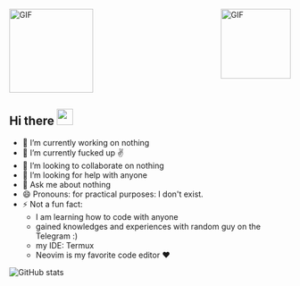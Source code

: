 <br>
<img align="center" alt="GIF" height="150px" src="https://dl.dropbox.com/s/gnbhr4ntoyna4hh/chikka.gif"/>
<img align="right" alt="GIF" height="125px" src="https://i.giphy.com/media/LMt9638dO8dftAjtco/200.webp" />

## Hi there <img src="https://github.com/TheDudeThatCode/TheDudeThatCode/blob/master/Assets/Hi.gif" width="29px">
- 🔭 I’m currently working on nothing
- 🌱 I’m currently fucked up ✌️
- 👯 I’m looking to collaborate on nothing
- 🤔 I’m looking for help with anyone
- 💬 Ask me about nothing
- 😄 Pronouns: for practical purposes: I don't exist.
- ⚡ Not a fun fact: 
   * I am learning how to code with anyone
   * gained knowledges and experiences with random guy on the Telegram :)
   * my IDE: Termux
   * Neovim is my favorite code editor ❤️

![GitHub stats](https://github-readme-stats.vercel.app/api?username=annzc&count_private=true&show_icons=true&include_all_commits=true&theme=material-palenight)
